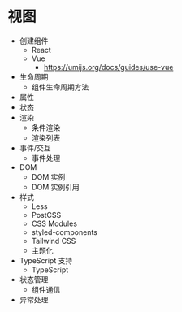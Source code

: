 # 视图

- 创建组件
  - React
  - Vue
    - https://umijs.org/docs/guides/use-vue
- 生命周期
  - 组件生命周期方法
- 属性
- 状态
- 渲染
  - 条件渲染
  - 渲染列表
- 事件/交互
  - 事件处理
- DOM
  - DOM 实例
  - DOM 实例引用
- 样式
  - Less
  - PostCSS
  - CSS Modules
  - styled-components
  - Tailwind CSS
  - 主题化
- TypeScript 支持
  - TypeScript
- 状态管理
  - 组件通信
- 异常处理